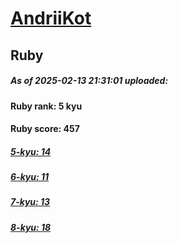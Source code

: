 # [AndriiKot](https://www.codewars.com/users/AndriiKot) 
## Ruby

##### As of 2025-02-13 21:31:01 uploaded:

#### Ruby rank: 5 kyu

#### Ruby score: 457

##### [5-kyu: 14](https://github.com/AndriiKot/Ruby__CodeWars/tree/main/kyu-5)

##### [6-kyu: 11](https://github.com/AndriiKot/Ruby__CodeWars/tree/main/kyu-6)

##### [7-kyu: 13](https://github.com/AndriiKot/Ruby__CodeWars/tree/main/kyu-7)

##### [8-kyu: 18](https://github.com/AndriiKot/Ruby__CodeWars/tree/main/kyu-8)

